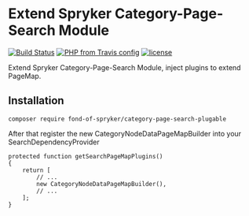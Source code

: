 # Extend Spryker Category-Page-Search Module
[![Build Status](https://travis-ci.org/fond-of/spryker-category.svg?branch=master)](https://travis-ci.org/fond-of/category-extend-page-search)
[![PHP from Travis config](https://img.shields.io/travis/php-v/symfony/symfony.svg)](https://php.net/)
[![license](https://img.shields.io/github/license/mashape/apistatus.svg)](https://packagist.org/packages/fond-of-spryker/category-extend-page-search)

Extend Spryker Category-Page-Search Module, inject plugins to extend PageMap.

## Installation

```
composer require fond-of-spryker/category-page-search-plugable
```

After that register the new CategoryNodeDataPageMapBuilder into your SearchDependencyProvider

```
protected function getSearchPageMapPlugins()
{
    return [
        // ...
        new CategoryNodeDataPageMapBuilder(),
        // ...
    ];
}
